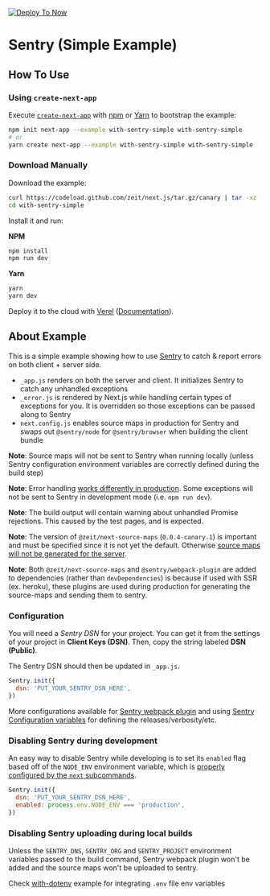 [![Deploy To Now](https://deploy.now.sh/static/button.svg)](https://deploy.now.sh/?repo=https://github.com/zeit/next.js/tree/master/examples/with-sentry-simple)

# Sentry (Simple Example)

## How To Use

### Using `create-next-app`

Execute [`create-next-app`](https://github.com/zeit/next.js/tree/canary/packages/create-next-app) with [npm](https://docs.npmjs.com/cli/init) or [Yarn](https://yarnpkg.com/lang/en/docs/cli/create/) to bootstrap the example:

```bash
npm init next-app --example with-sentry-simple with-sentry-simple
# or
yarn create next-app --example with-sentry-simple with-sentry-simple
```

### Download Manually

Download the example:

```bash
curl https://codeload.github.com/zeit/next.js/tar.gz/canary | tar -xz --strip=2 next.js-canary/examples/with-sentry-simple
cd with-sentry-simple
```

Install it and run:

**NPM**

```bash
npm install
npm run dev
```

**Yarn**

```bash
yarn
yarn dev
```

Deploy it to the cloud with [Verel](https://vercel.com/import?filter=next.js&utm_source=github&utm_medium=readme&utm_campaign=next-example) ([Documentation](https://nextjs.org/docs/deployment)).

## About Example

This is a simple example showing how to use [Sentry](https://sentry.io) to catch & report errors on both client + server side.

- `_app.js` renders on both the server and client. It initializes Sentry to catch any unhandled exceptions
- `_error.js` is rendered by Next.js while handling certain types of exceptions for you. It is overridden so those exceptions can be passed along to Sentry
- `next.config.js` enables source maps in production for Sentry and swaps out `@sentry/node` for `@sentry/browser` when building the client bundle

**Note**: Source maps will not be sent to Sentry when running locally (unless Sentry configuration environment variables are correctly defined during the build step)

**Note**: Error handling [works differently in production](https://nextjs.org/docs#custom-error-handling). Some exceptions will not be sent to Sentry in development mode (i.e. `npm run dev`).

**Note**: The build output will contain warning about unhandled Promise rejections. This caused by the test pages, and is expected.

**Note**: The version of `@zeit/next-source-maps` (`0.0.4-canary.1`) is important and must be specified since it is not yet the default. Otherwise [source maps will not be generated for the server](https://github.com/zeit/next-plugins/issues/377).

**Note**: Both `@zeit/next-source-maps` and `@sentry/webpack-plugin` are added to dependencies (rather than `devDependencies`) is because if used with SSR (ex. heroku), these plugins are used during production for generating the source-maps and sending them to sentry.

### Configuration

You will need a _Sentry DSN_ for your project. You can get it from the settings of your project in **Client Keys (DSN)**. Then, copy the string labeled **DSN (Public)**.

The Sentry DSN should then be updated in `_app.js`.

```js
Sentry.init({
  dsn: 'PUT_YOUR_SENTRY_DSN_HERE',
})
```

More configurations available for [Sentry webpack plugin](https://github.com/getsentry/sentry-webpack-plugin) and using [Sentry Configuration variables](https://docs.sentry.io/cli/configuration/) for defining the releases/verbosity/etc.

### Disabling Sentry during development

An easy way to disable Sentry while developing is to set its `enabled` flag based off of the `NODE_ENV` environment variable, which is [properly configured by the `next` subcommands](https://nextjs.org/docs#production-deployment).

```js
Sentry.init({
  dsn: 'PUT_YOUR_SENTRY_DSN_HERE',
  enabled: process.env.NODE_ENV === 'production',
})
```

### Disabling Sentry uploading during local builds

Unless the `SENTRY_DNS`, `SENTRY_ORG` and `SENTRY_PROJECT` environment variables passed to the build command, Sentry webpack plugin won't be added and the source maps won't be uploaded to sentry.

Check [with-dotenv](https://github.com/zeit/next.js/tree/v9.3.4/examples/with-dotenv) example for integrating `.env` file env variables
